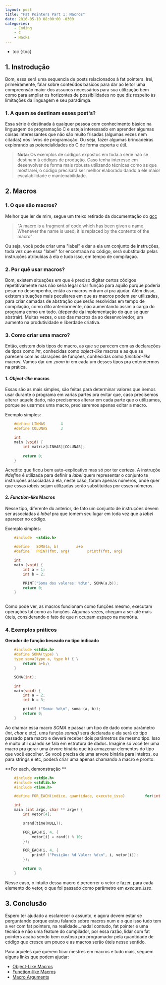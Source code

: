 ```yaml
---
layout: post
title: "Fat Pointers Part 1: Macros"
date: 2016-05-10 08:00:00 -0300
categories:
    - Coding
    - C
    - Hacks
---
```


* toc
{:toc}


## 1. Instrodução

Bom, essa será uma sequencia de posts relacionados à fat pointers. Irei, primeiramente, falar sobre 
conteúdos basicos para dar ao leitor uma compreensão maior dos assunos necessários para sua utilização
bem como para ampliar os horizontes de possibilidades no que diz respeito às limitações da linguagem
e seu paradimga.
 

### 1. A quem se destinam esses post's?

Essa série é destinada à qualquer pessoa com conhecimento básico na linguagem de programação
C e esteja interessado em aprender algumas coisas interessantes que não são muito frisadas (algumas
vezes nem citadas) nos lívros de programação. Ou seja, fazer algumas brincadeiras explorando as 
potencialidades do C de forma esperta e útil.
        
> **Nota:** Os exemplos de códigos expostos em toda a série não se destinam 
> à códigos de produção. Caso tenha interesse em desenvolver de forma 
> mais robusta utilizando técnicas como as que mostrarei, o código 
> precisará ser melhor elaborado dando a ele maior escalabilidade e 
> mantenabilidade.
    

## 2. Macros

### 1. O que são macros?

Melhor que ler de mim, segue um treixo retirado da documentação do [gcc]

> "A macro is a fragment of code which has been given a name. Whenever the name is used, it is replaced by the contents of the macro"

Ou seja, você pode criar uma "label" e dar a ela um conjunto de instruções, toda vez que essa "label" for 
encontrada no código, será substituída pelas instruções atribuídas à ela e tudo isso, em tempo de compilaçao.

### 2. Por quê usar macros?
Bom, existem situações em que é preciso digitar certos códigos repetitivamente mas não seria legal criar função para aquilo
porque poderia pesar no desempenho, então as macros entram ai pra ajudar. Além disso, existem situações mais peculiares em 
que as macros podem ser utilizadas, para criar camadas de abstração que serão resolvidas em tempo de compilação, como dito
anteriormente, não aumentando assim a carga do programa como um todo. (depende da implementação do que se quer abstrair). 
Muitas vezes, o uso das macros da ao desenvolvedor, um aumento na produtividade e liberdade criatíva.

### 3. Como criar uma macro?
Então, existem dois tipos de macro, as que se parecem com as declarações de tipos como *int*, conhecidas como *object-like* 
macros e as que se parecem com as clarações de funções, conhecidas como *function-like* macros. Vamos dar um *zoom in* em 
cada um desses tipos pra entendermos na prática.

#### 1. *Object-like* macros
Essas são as mais simples, são feitas para determinar valores que iremos usar durante o programa em varias partes pra evitar 
que, caso precisemos alterar aquele dado, não precisemos alterar em cada parte que o utilizamos, porque se usarmos uma macro,
precisaremos apenas editar a macro.

Exemplo simples: 

~~~ c
    #define LINHAS       4
    #define COLUNAS      3

    int 
    main (void) {
        int matriz[LINHAS][COLUNAS];
    
        return 0;
    }
~~~

Acredito que ficou bem auto-explicativo mas só por ter certeza. A instruçõe *#define* é utilizada para definir a *label* quem
representar o conjunto te instruções associadas à ela, neste caso, foram apenas números, onde quer que essas *labels* sejam 
utilizadas serão substituidas por esses números.


#### 2. *Function-like* Macros
Nesse tipo, diferente do anterior, de fato um conjunto de instruções devem ser associadas à *label* pra que tomem seu lugar em
toda vez que a *label* aparecer no código. 

Exemplo simples:

~~~ c
    #include  <stdio.h>
    
    #define   SOMA(a, b)        a+b
    #define   PRINT(fmt, arg)        printf(fmt, arg)

    int 
    main (void) {
        int a = 1;
        int b = 2;

        PRINT("Soma dos valores: %d\n", SOMA(a,b));
        return 0;
    }
    
~~~

Como pode ver, as macros funcionam como funções mesmo, executam operações tal como as funções. Algumas vezes, chegam a ser até mais
úteis, considerando o fato de que n ocupam espaço na memória.


### 4. Exemplos práticos

**Gerador de função beseado no tipo indicado**

~~~ c
    #include <stdio.h>
    #define SOMA(type) \
    type soma(type a, type b) { \
        return a+b;\
    }

    SOMA(int);

    int 
    main(void) {
        int a = 2;
        int b = 3;

        printf ("Soma: %d\n", soma (a, b));
        return 0;
    }
~~~

Ao chamar essa macro *SOMA* e passar um tipo de dado como parâmetro (*int*, *char* e etc), uma função *soma()* será declarada
e ela será do tipo passado para macro e deverá receber dois parâmetros de mesmo tipo. Isso é muito útil quando se fala em estrutura 
de dádos. Imagine só você ter uma macro pra gerar uma árvore binária que irá armazenar elementos do tipo que você escolher. Se você
precisa de uma arvore binária para inteiros, ou para strings e etc, poderá criar uma apenas chamando a macro e pronto.


**For each, demonstração **

~~~ c
    #include <stdio.h>
    #include <stdlib.h>
    #include <time.h>

    #define FOR_EACH(indice, quantidade, execute_isso)         for(int indice = 0; indice < quantidade; indice++) execute_isso

    int 
    main (int argc, char ** argv) {
        int vetor[4];

        srand(time(NULL));

        FOR_EACH(i, 4, {
            vetor[i] = rand() % 10;      
        });

        FOR_EACH(i, 4, {
            printf ("Posição: %d Valor: %d\n", i, vetor[i]);       
        });

        return 0;
    }
~~~

Nesse caso, o intuito dessa macro é percorrer o vetor e fazer, para cada elemento do vetor, o que foi passado como parâmetro em
*execute_isso*. 

## 3. Conclusão

Espero ter ajudado a esclarecer o assunto, e agora devem estar se perguntando porque estou falando sobre macros num e o que isso
tudo tem a ver com fat pointers, na realidade...nada! contudo, fat pointer é uma técnica e não uma feature do compilador, por essa
razão, lidar com fat pointers acaba sendo bem custoso pro programador pela quantidade de código que cresce um pouco e as macros serão
úteis nesse sentido.  

Para aqueles que querem ficar mestres em macros e tudo mais, seguem alguns links que podem ajudar:

* [Object-Like Macros](https://gcc.gnu.org/onlinedocs/cpp/Object-like-Macros.html#Object-like-Macros "Documentação oficial do GCC")
* [Function-like Macros](https://gcc.gnu.org/onlinedocs/cpp/Function-like-Macros.html#Function-like-Macros "Documentação oficial do GCC")
* [Macro Arguments](https://gcc.gnu.org/onlinedocs/cpp/Macro-Arguments.html#Macro-Arguments "Documentação oficial do GCC")


[gcc]: https://gcc.gnu.org/onlinedocs/cpp/Macros.html
[LampiãoSec]: http://lampiaosec.github.io
[#ViradaHacker]: http://lampiaosec.github.io/virada-hacker     
[#RaulHackerClube]: http://raulhc.cc
